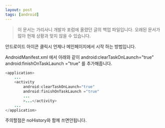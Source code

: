 ```yaml
---
layout: post
tags: [android]
---
```


> 이 문서는 가리사니 개발자 포럼에 올렸던 글의 백업 파일입니다.
오래된 문서가 많아 현재 상황과 맞지 않을 수 있습니다.


안드로이드 아이콘 클릭시 언제나 메인페이지에서 시작 하는 방법입니다.

AndroidManifest.xml 에서 아래와 같이
android:clearTaskOnLaunch="true"
android:finishOnTaskLaunch ="true"
를 추가해줍니다.
``` java
<application>
	...
	<activity
		android:clearTaskOnLaunch="true"
		android:finishOnTaskLaunch ="true"
		...
		>...</activity>
	...
</application>
```

주의할점은 noHistory와 함께 쓰면안됩니다.